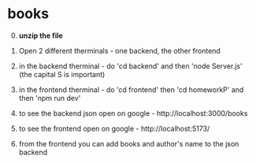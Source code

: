 # books

0. **unzip the file**
1. Open 2 different therminals - one backend, the other frontend

2. in the backend therminal - do 'cd backend' and then 'node Server.js' (the capital S is important)

3. in the frontend therminal - do 'cd frontend' then 'cd homeworkP' and then 'npm run dev'

4. to see the backend json open on google - http://localhost:3000/books

5. to see the frontend open on google - http://localhost:5173/

6. from the frontend you can add books and author's name to the json backend
